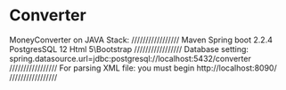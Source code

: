 # Converter
MoneyConverter on JAVA
Stack:
/////////////////
Maven
Spring boot 2.2.4
PostgresSQL 12
Html 5\Bootstrap
/////////////////
Database setting:
spring.datasource.url=jdbc:postgresql://localhost:5432/converter
/////////////////
For parsing XML file:
you must begin http://localhost:8090/
/////////////////
